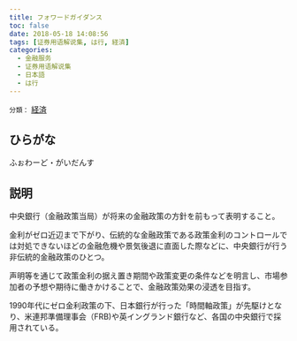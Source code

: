 ```yaml
---
title: フォワードガイダンス
toc: false
date: 2018-05-18 14:08:56
tags: [证券用语解说集, は行, 経済]
categories:
  - 金融服务
  - 证券用语解说集
  - 日本語
  - は行
---
```


`分類：` [経済](/tags/経済/)

## ひらがな

ふぉわーど・がいだんす

## 説明

中央銀行（金融政策当局）が将来の金融政策の方針を前もって表明すること。

金利がゼロ近辺まで下がり、伝統的な金融政策である政策金利のコントロールでは対処できないほどの金融危機や景気後退に直面した際などに、中央銀行が行う非伝統的金融政策のひとつ。

声明等を通じて政策金利の据え置き期間や政策変更の条件などを明言し、市場参加者の予想や期待に働きかけることで、金融政策効果の浸透を目指す。

1990年代にゼロ金利政策の下、日本銀行が行った「時間軸政策」が先駆けとなり、米連邦準備理事会（FRB)や英イングランド銀行など、各国の中央銀行で採用されている。
